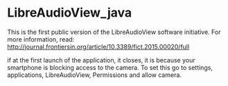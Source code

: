 # LibreAudioView_java
This is the first public version of the LibreAudioView software initiative. For more information, read:
http://journal.frontiersin.org/article/10.3389/fict.2015.00020/full

if at the first launch of the application, it closes, it is because your smartphone is blocking access to the camera. To set this go to settings, applications, LibreAudioView, Permissions and allow camera.

